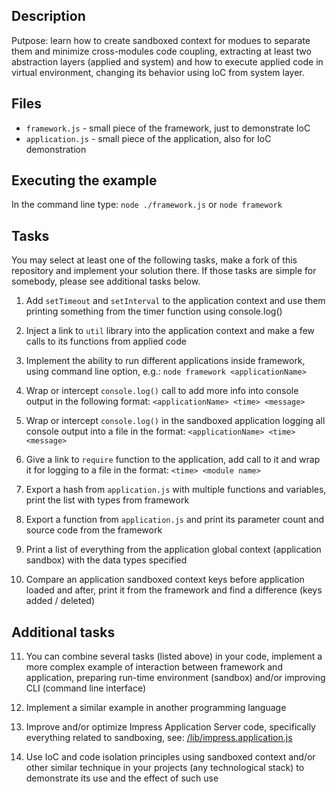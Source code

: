 ## Description

Putpose: learn how to create sandboxed context for modues to separate them and
minimize cross-modules code coupling, extracting at least two abstraction layers
(applied and system) and how to execute applied code in virtual environment,
changing its behavior using IoC from system layer.

## Files

* `framework.js` - small piece of the framework, just to demonstrate IoC
* `application.js` - small piece of the application, also for IoC demonstration

## Executing the example

In the command line type: `node ./framework.js` or `node framework`

## Tasks

You may select at least one of the following tasks, make a fork of this
repository and implement your solution there. If those tasks are simple
for somebody, please see additional tasks below.

1. Add `setTimeout` and `setInterval` to the application context and use them
printing something from the timer function using console.log()

2. Inject a link to `util` library into the application context and make a few
calls to its functions from applied code

3. Implement the ability to run different applications inside framework, using
command line option, e.g.: `node framework <applicationName>`

4. Wrap or intercept `console.log()` call to add more info into console output
in the following format: `<applicationName> <time> <message>`

5. Wrap or intercept `console.log()` in the sandboxed application logging all
console output into a file in the format: `<applicationName> <time> <message>`

6. Give a link to `require` function to the application, add call to it and
wrap it for logging to a file in the format: `<time> <module name>` 

7. Export a hash from `application.js` with multiple functions and variables,
print the list with types from framework

8. Export a function from `application.js` and print its parameter count and
source code from the framework

9. Print a list of everything from the application global context (application
sandbox) with the data types specified

10. Compare an application sandboxed context keys before application loaded and
after, print it from the framework and find a difference (keys added / deleted)

## Additional tasks

11. You can combine several tasks (listed above) in your code, implement a more
complex example of interaction between framework and application, preparing
run-time environment (sandbox) and/or improving CLI (command line interface)

12. Implement a similar example in another programming language

13. Improve and/or optimize Impress Application Server code, specifically
everything related to sandboxing, see:
[/lib/impress.application.js](https://github.com/tshemsedinov/impress/blob/master/lib/impress.application.js)

14. Use IoC and code isolation principles using sandboxed context and/or other
similar technique in your projects (any technological stack) to demonstrate its
use and the effect of such use
